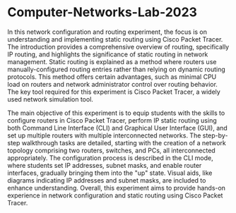 # Computer-Networks-Lab-2023
In this network configuration and routing experiment, the focus is on understanding and implementing static routing using Cisco Packet Tracer. The introduction provides a comprehensive overview of routing, specifically IP routing, and highlights the significance of static routing in network management. Static routing is explained as a method where routers use manually-configured routing entries rather than relying on dynamic routing protocols. This method offers certain advantages, such as minimal CPU load on routers and network administrator control over routing behavior. The key tool required for this experiment is Cisco Packet Tracer, a widely used network simulation tool.

The main objective of this experiment is to equip students with the skills to configure routers in Cisco Packet Tracer, perform IP static routing using both Command Line Interface (CLI) and Graphical User Interface (GUI), and set up multiple routers with multiple interconnected networks. The step-by-step walkthrough tasks are detailed, starting with the creation of a network topology comprising two routers, switches, and PCs, all interconnected appropriately. The configuration process is described in the CLI mode, where students set IP addresses, subnet masks, and enable router interfaces, gradually bringing them into the "up" state. Visual aids, like diagrams indicating IP addresses and subnet masks, are included to enhance understanding. Overall, this experiment aims to provide hands-on experience in network configuration and static routing using Cisco Packet Tracer.




